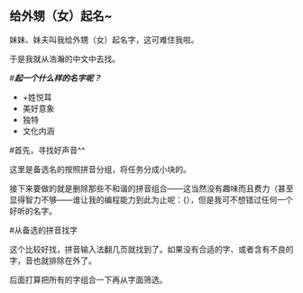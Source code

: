给外甥（女）起名~
---

妹妹、妹夫叫我给外甥（女）起名字，这可难住我啦。

于是我就从浩瀚的中文中去找。

#***起一个什么样的名字呢？***
* +姓悦耳
* 美好意象
* 独特
* 文化内涵


#首先，寻找好声音^^

这里是备选名的按照拼音分组，将任务分成小块的。

接下来要做的就是删除那些不和谐的拼音组合——这当然没有趣味而且费力（甚至显得智力不够——谁让我的编程能力到此为止呢：{），但是我可不想错过任何一个好听的名字。

#从备选的拼音找字

这个比较好找，拼音输入法翻几页就找到了。如果没有合适的字、或者含有不良的字，音也就排除在外了。

后面打算把所有的字组合一下再从字面筛选。
